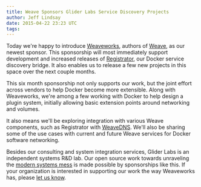 ```yaml
---
title: Weave Sponsors Glider Labs Service Discovery Projects
author: Jeff Lindsay
date: 2015-04-22 23:23 UTC
tags:
---
```


Today we're happy to introduce [Weaveworks](http://weave.works/), authors of [Weave](https://github.com/weaveworks/weave), as our newest sponsor. This sponsorship will most immediately support development and increased releases of [Registrator](https://github.com/gliderlabs/registrator), our Docker service discovery bridge. It also enables us to release a few new projects in this space over the next couple months.

This six month sponsorship not only supports our work, but the joint effort across vendors to help Docker become more extensible. Along with Weaveworks, we're among a few working with Docker to help design a plugin system, initially allowing basic extension points around networking and volumes.

It also means we'll be exploring integration with various Weave components, such as Registrator with [WeaveDNS](https://github.com/weaveworks/weave/tree/master/weavedns). We'll also be sharing some of the use cases with current and future Weave services for Docker software networking.

Besides our consulting and system integration services, Glider Labs is an independent systems R&D lab. Our open source work towards unraveling the [modern systems mess](http://gliderlabs.com/blog/2015/03/24/the-modern-systems-software-mess/) is made possible by sponsorships like this. If your organization is interested in supporting our work the way Weaveworks has, please [let us know](mailto:team+sponsor@gliderlabs.com).
